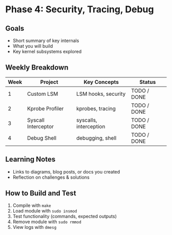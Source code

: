 # Phase 4: Security, Tracing, Debug

## Goals
- Short summary of key internals
- What you will build
- Key kernel subsystems explored

## Weekly Breakdown
| Week | Project                  | Key Concepts                  | Status      |
|------|--------------------------|-------------------------------|-------------|
| 1    | Custom LSM               | LSM hooks, security           | TODO / DONE |
| 2    | Kprobe Profiler          | kprobes, tracing              | TODO / DONE |
| 3    | Syscall Interceptor      | syscalls, interception        | TODO / DONE |
| 4    | Debug Shell              | debugging, shell              | TODO / DONE |

## Learning Notes
- Links to diagrams, blog posts, or docs you created
- Reflection on challenges & solutions

## How to Build and Test
1. Compile with `make`
2. Load module with `sudo insmod`
3. Test functionality (commands, expected outputs)
4. Remove module with `sudo rmmod`
5. View logs with `dmesg`
